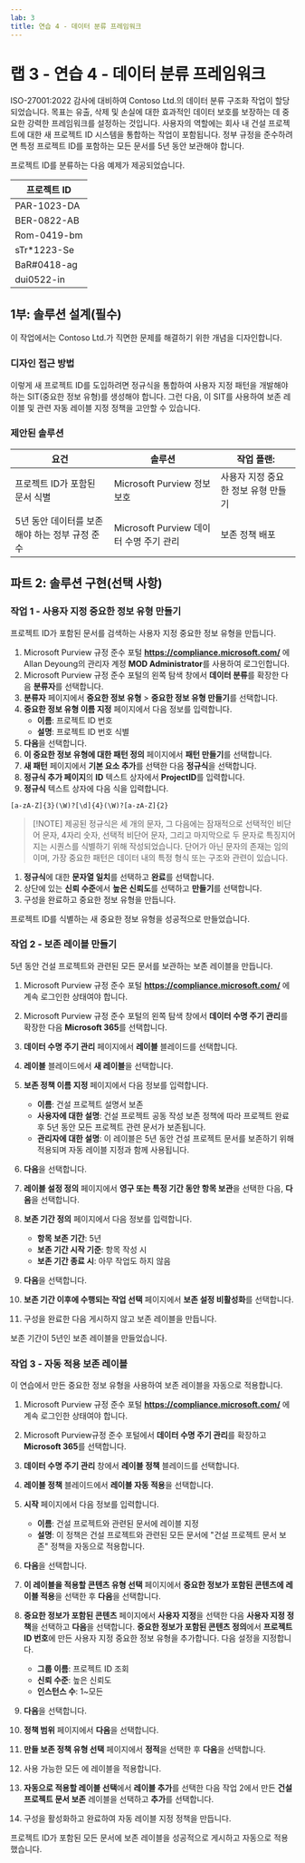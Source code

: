 ```yaml
---
lab: 3
title: 연습 4 - 데이터 분류 프레임워크
---
```



# 랩 3 - 연습 4 - 데이터 분류 프레임워크

ISO-27001:2022 감사에 대비하여 Contoso Ltd.의 데이터 분류 구조화 작업이 할당되었습니다. 목표는 유출, 삭제 및 손실에 대한 효과적인 데이터 보호를 보장하는 데 중요한 강력한 프레임워크를 설정하는 것입니다. 사용자의 역할에는 회사 내 건설 프로젝트에 대한 새 프로젝트 ID 시스템을 통합하는 작업이 포함됩니다. 정부 규정을 준수하려면 특정 프로젝트 ID를 포함하는 모든 문서를 5년 동안 보관해야 합니다.

프로젝트 ID를 분류하는 다음 예제가 제공되었습니다.

|프로젝트 ID|
|----|
|PAR-1023-DA
|BER-0822-AB
|Rom-0419-bm
|sTr*1223-Se
|BaR#0418-ag|
|dui0522-in|

## 1부: 솔루션 설계(필수)

이 작업에서는 Contoso Ltd.가 직면한 문제를 해결하기 위한 개념을 디자인합니다.

### 디자인 접근 방법

이렇게 새 프로젝트 ID를 도입하려면 정규식을 통합하여 사용자 지정 패턴을 개발해야 하는 SIT(중요한 정보 유형)를 생성해야 합니다. 그런 다음, 이 SIT를 사용하여 보존 레이블 및 관련 자동 레이블 지정 정책을 고안할 수 있습니다.

### 제안된 솔루션

|요건|솔루션|작업 플랜:|
|----|----|----|
|프로젝트 ID가 포함된 문서 식별|Microsoft Purview 정보 보호|사용자 지정 중요한 정보 유형 만들기|
|5년 동안 데이터를 보존해야 하는 정부 규정 준수| Microsoft Purview 데이터 수명 주기 관리|보존 정책 배포|

## 파트 2: 솔루션 구현(선택 사항)

### 작업 1 - 사용자 지정 중요한 정보 유형 만들기

프로젝트 ID가 포함된 문서를 검색하는 사용자 지정 중요한 정보 유형을 만듭니다.

1. Microsoft Purview 규정 준수 포털 **https://compliance.microsoft.com/** 에 Allan Deyoung의 관리자 계정 **MOD Administrator**를 사용하여 로그인합니다.
1. Microsoft Purview 규정 준수 포털의 왼쪽 탐색 창에서 **데이터 분류**를 확장한 다음 **분류자**를 선택합니다.
3. **분류자** 페이지에서 **중요한 정보 유형** > **중요한 정보 유형 만들기**를 선택합니다.
4. **중요한 정보 유형 이름 지정** 페이지에서 다음 정보를 입력합니다.
    - **이름**: 프로젝트 ID 번호
    - **설명**: 프로젝트 ID 번호 식별
1. **다음**을 선택합니다.
1. **이 중요한 정보 유형에 대한 패턴 정의** 페이지에서 **패턴 만들기**를 선택합니다.
1. **새 패턴** 페이지에서 **기본 요소 추가**를 선택한 다음 **정규식**을 선택합니다.
1. **정규식 추가 페이지**의 **ID** 텍스트 상자에서 **ProjectID**를 입력합니다.
1. **정규식** 텍스트 상자에 다음 식을 입력합니다.
```regex   
[a-zA-Z]{3}(\W)?[\d]{4}(\W)?[a-zA-Z]{2}
```
> [!NOTE] 제공된 정규식은 세 개의 문자, 그 다음에는 잠재적으로 선택적인 비단어 문자, 4자리 숫자, 선택적 비단어 문자, 그리고 마지막으로 두 문자로 특징지어지는 시퀀스를 식별하기 위해 작성되었습니다. 단어가 아닌 문자의 존재는 임의이며, 가장 중요한 패턴은 데이터 내의 특정 형식 또는 구조와 관련이 있습니다.

1. **정규식**에 대한 **문자열 일치**를 선택하고 **완료**를 선택합니다.
1. 상단에 있는 **신뢰 수준**에서 **높은 신뢰도**를 선택하고 **만들기**를 선택합니다.
1. 구성을 완료하고 중요한 정보 유형을 만듭니다.

프로젝트 ID를 식별하는 새 중요한 정보 유형을 성공적으로 만들었습니다.

### 작업 2 - 보존 레이블 만들기

5년 동안 건설 프로젝트와 관련된 모든 문서를 보관하는 보존 레이블을 만듭니다.

1. Microsoft Purview 규정 준수 포털 **https://compliance.microsoft.com/** 에 계속 로그인한 상태여야 합니다.
1. Microsoft Purview 규정 준수 포털의 왼쪽 탐색 창에서 **데이터 수명 주기 관리**를 확장한 다음 **Microsoft 365**를 선택합니다.
1. **데이터 수명 주기 관리** 페이지에서 **레이블** 블레이드를 선택합니다.
1. **레이블** 블레이드에서 **새 레이블**을 선택합니다.
1. **보존 정책 이름 지정** 페이지에서 다음 정보를 입력합니다.

    - **이름**: 건설 프로젝트 설명서 보존
    - **사용자에 대한 설명**: 건설 프로젝트 공동 작성 보존 정책에 따라 프로젝트 완료 후 5년 동안 모든 프로젝트 관련 문서가 보존됩니다.
    - **관리자에 대한 설명**: 이 레이블은 5년 동안 건설 프로젝트 문서를 보존하기 위해 적용되며 자동 레이블 지정과 함께 사용됩니다.

1. **다음**을 선택합니다.
1. **레이블 설정 정의** 페이지에서 **영구 또는 특정 기간 동안 항목 보관**을 선택한 다음, **다음**을 선택합니다.
1. **보존 기간 정의** 페이지에서 다음 정보를 입력합니다.

    - **항목 보존 기간**: 5년
    - **보존 기간 시작 기준**: 항목 작성 시
    - **보존 기간 종료 시**: 아무 작업도 하지 않음

1. **다음**을 선택합니다.
1. **보존 기간 이후에 수행되는 작업 선택** 페이지에서 **보존 설정 비활성화**를 선택합니다.
1. 구성을 완료한 다음 게시하지 않고 보존 레이블을 만듭니다.

보존 기간이 5년인 보존 레이블을 만들었습니다.

### 작업 3 - 자동 적용 보존 레이블

이 연습에서 만든 중요한 정보 유형을 사용하여 보존 레이블을 자동으로 적용합니다.

1. Microsoft Purview 규정 준수 포털 **https://compliance.microsoft.com/** 에 계속 로그인한 상태여야 합니다.
1. Microsoft Purview규정 준수 포털에서 **데이터 수명 주기 관리**를 확장하고 **Microsoft 365**를 선택합니다.
1. **데이터 수명 주기 관리** 창에서 **레이블 정책** 블레이드를 선택합니다.
1. **레이블 정책** 블레이드에서 **레이블 자동 적용**을 선택합니다.
1. **시작** 페이지에서 다음 정보를 입력합니다.

    - **이름**: 건설 프로젝트와 관련된 문서에 레이블 지정
    - **설명**: 이 정책은 건설 프로젝트와 관련된 모든 문서에 "건설 프로젝트 문서 보존" 정책을 자동으로 적용합니다.

1. **다음**을 선택합니다.
1. **이 레이블을 적용할 콘텐츠 유형 선택** 페이지에서 **중요한 정보가 포함된 콘텐츠에 레이블 적용**을 선택한 후 **다음**을 선택합니다.
1. **중요한 정보가 포함된 콘텐츠** 페이지에서 **사용자 지정**을 선택한 다음 **사용자 지정 정책**을 선택하고 **다음**을 선택합니다.
**중요한 정보가 포함된 콘텐츠 정의**에서 **프로젝트 ID 번호**에 만든 사용자 지정 중요한 정보 유형을 추가합니다. 다음 설정을 지정합니다.

    - **그룹 이름**: 프로젝트 ID 조회
    - **신뢰 수준**: 높은 신뢰도
    - **인스턴스 수**: 1~모든

1. **다음**을 선택합니다.
1. **정책 범위** 페이지에서 **다음**을 선택합니다.
1. **만들 보존 정책 유형 선택** 페이지에서 **정적**을 선택한 후 **다음**을 선택합니다.
1. 사용 가능한 모든 에 레이블을 적용합니다.
1. **자동으로 적용할 레이블 선택**에서 **레이블 추가**를 선택한 다음 작업 2에서 만든 **건설 프로젝트 문서 보존** 레이블을 선택하고 **추가**를 선택합니다.
1. 구성을 활성화하고 완료하여 자동 레이블 지정 정책을 만듭니다.

프로젝트 ID가 포함된 모든 문서에 보존 레이블을 성공적으로 게시하고 자동으로 적용했습니다.